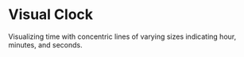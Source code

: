 # Visual Clock

Visualizing time with concentric lines of varying sizes indicating hour, minutes, and seconds.

